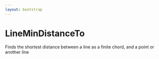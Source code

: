 ```yaml
---
layout: bootstrap
---
```


# LineMinDistanceTo

Finds the shortest distance between a line as a finite chord, and a point
        or another line
        


